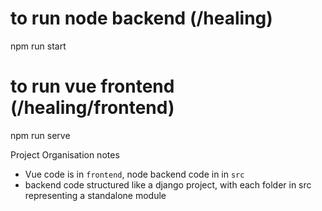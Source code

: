 # to run node backend (/healing)
npm run start

# to run vue frontend (/healing/frontend)
npm run serve

Project Organisation notes
 - Vue code is in `frontend`, node backend code in in `src`
 - backend code structured like a django project, with each folder in src representing a standalone module
